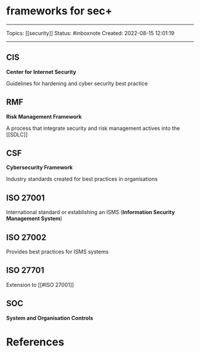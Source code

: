 # frameworks for sec+
---
Topics: [[security]]
Status: #inboxnote
Created: 2022-08-15 12:01:19

---

## CIS

**Center for Internet Security**

Guidelines for hardening and cyber security best practice

## RMF

**Risk Management Framework**

A process that integrate security and risk management actives into the [[SDLC]]

## CSF

**Cybersecurity  Framework**

Industry standards created for best practices in organisations

## ISO 27001

International standard or establishing an ISMS (**Information Security Management System**)

## ISO 27002

Provides best practices for ISMS systems

## ISO 27701

Extension to [[#ISO 27001]]

## SOC

**System and Organisation Controls**

# References
